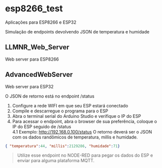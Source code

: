# esp8266_test

Aplicações para ESP8266 e ESP32

Simulação de endpoints devolvendo JSON de temperatura e humidade

## LLMNR_Web_Server
Web server para ESP8266

## AdvancedWebServer
Web server para ESP32

O JSON de retorno está no endpoint /status

1. Configure a rede WIFI em que seu ESP estará conectado 
2. Compile e descarregue o programa para o ESP 
3. Abra o terminal serial do Arduino Studio e verifique o IP do ESP
4. Para acessar o endpoint, abra o browser de sua preferência, coloque o IP do ESP seguido de /status  
4.1 Exemplo: http://192.168.0.100/status
  O retorno deverá ser o JSON com os dados randômicos de temperatura, millis e humidade.  
```json
{ "temperatura":44, "millis":2129286, "humidade":71}
```
  
  
> Utilize esse endpoint no NODE-RED para pegar os dados do ESP e enviar para alguma plataforma MQTT.
